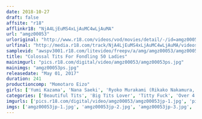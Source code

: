 ```yaml
---
date: 2018-10-27
draft: false
affsite: "r18"
afflinkr18: "NjA4LjEuMS4xLjAuMC4wLjAuMA"
url: "amgz00053"
urloriginal: "http://www.r18.com/videos/vod/movies/detail/-/id=amgz00053"
urlfinal: "http://media.r18.com/track/NjA4LjEuMS4xLjAuMC4wLjAuMA/videos/vod/movies/detail/-/id=amgz00053"
samplevid: "awspv3001.r18.com/litevideo/freepv/a/amg/amgz00053/amgz00053_dmb_w.mp4"
title: "Colossal Tits For Fondling 50 Ladies"
mainimgurl: "pics.r18.com/digital/video/amgz00053/amgz00053ps.jpg"
mainimgs: "amgz00053ps.jpg"
releasedate: "May 01, 2017"
duration: 241
productioncomp: "Momotaro Eizo"
girls: ['Yumi Kazama', 'Nana Saeki', 'Ryoko Murakami (Rikako Nakamura, Naho Kuroki)', 'Naho Hatzuki', 'Akina Serizawa', 'Aoi Mizumori', 'Megu Hayasaka', 'Zemi Haruka', 'Chikage Myojyo', 'Azusa Nagasawa']
categories: ['Beautiful Tits', 'Big Tits Lover', 'Titty Fuck', 'Over 4 Hours']
imgurls: ['pics.r18.com/digital/video/amgz00053/amgz00053jp-1.jpg', 'pics.r18.com/digital/video/amgz00053/amgz00053jp-2.jpg', 'pics.r18.com/digital/video/amgz00053/amgz00053jp-3.jpg', 'pics.r18.com/digital/video/amgz00053/amgz00053jp-4.jpg', 'pics.r18.com/digital/video/amgz00053/amgz00053jp-5.jpg', 'pics.r18.com/digital/video/amgz00053/amgz00053jp-6.jpg', 'pics.r18.com/digital/video/amgz00053/amgz00053jp-7.jpg', 'pics.r18.com/digital/video/amgz00053/amgz00053jp-8.jpg', 'pics.r18.com/digital/video/amgz00053/amgz00053jp-9.jpg', 'pics.r18.com/digital/video/amgz00053/amgz00053jp-10.jpg', 'pics.r18.com/digital/video/amgz00053/amgz00053jp-11.jpg', 'pics.r18.com/digital/video/amgz00053/amgz00053jp-12.jpg', 'pics.r18.com/digital/video/amgz00053/amgz00053jp-13.jpg', 'pics.r18.com/digital/video/amgz00053/amgz00053jp-14.jpg', 'pics.r18.com/digital/video/amgz00053/amgz00053jp-15.jpg', 'pics.r18.com/digital/video/amgz00053/amgz00053jp-16.jpg', 'pics.r18.com/digital/video/amgz00053/amgz00053jp-17.jpg', 'pics.r18.com/digital/video/amgz00053/amgz00053jp-18.jpg', 'pics.r18.com/digital/video/amgz00053/amgz00053jp-19.jpg', 'pics.r18.com/digital/video/amgz00053/amgz00053jp-20.jpg']
imgs: ['amgz00053jp-1.jpg', 'amgz00053jp-2.jpg', 'amgz00053jp-3.jpg', 'amgz00053jp-4.jpg', 'amgz00053jp-5.jpg', 'amgz00053jp-6.jpg', 'amgz00053jp-7.jpg', 'amgz00053jp-8.jpg', 'amgz00053jp-9.jpg', 'amgz00053jp-10.jpg', 'amgz00053jp-11.jpg', 'amgz00053jp-12.jpg', 'amgz00053jp-13.jpg', 'amgz00053jp-14.jpg', 'amgz00053jp-15.jpg', 'amgz00053jp-16.jpg', 'amgz00053jp-17.jpg', 'amgz00053jp-18.jpg', 'amgz00053jp-19.jpg', 'amgz00053jp-20.jpg']
---
```

